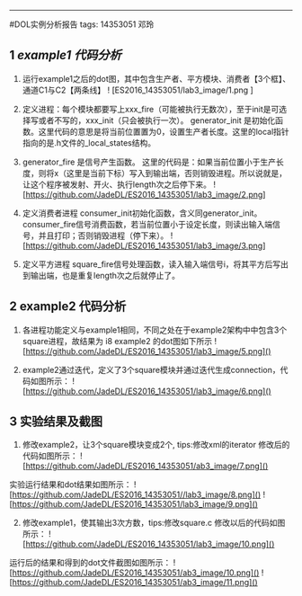 ---
#DOL实例分析报告
tags: 14353051 邓玲



## 1 _example1 代码分析_

1. 运行example1之后的dot图，其中包含生产者、平方模块、消费者【3个框】、通道C1与C2【两条线】
! [ES2016_14353051/lab3_image/1.png ]
 
2. 定义进程：每个模块都要写上xxx_fire（可能被执行无数次），至于init是可选择写或者不写的，xxx_init（只会被执行一次）。
generator_init 是初始化函数。这里代码的意思是将当前位置置为0，设置生产者长度。这里的local指针指向的是.h文件的_local_states结构。
3. generator_fire 是信号产生函数。
这里的代码是：如果当前位置小于生产长度，则将x（这里是当前下标）写入到输出端，否则销毁进程。所以说就是，让这个程序被发射、开火、执行length次之后停下来。
![https://github.com/JadeDL/ES2016_14353051/lab3_image/2.png]
 
4. 定义消费者进程
consumer_init初始化函数，含义同generator_init。
consumer_fire信号消费函数，若当前位置小于设定长度，则读出输入端信号，并且打印；否则销毁进程（停下来）。
![https://github.com/JadeDL/ES2016_14353051/lab3_image/3.png]

 
5. 定义平方进程
square_fire信号处理函数，读入输入端信号i，将其平方后写出到输出端，也是重复length次之后就停止了。



## 2 example2 代码分析 

1. 各进程功能定义与example1相同，不同之处在于example2架构中中包含3个square进程，故结果为 i8
example2 的dot图如下所示
![https://github.com/JadeDL/ES2016_14353051/lab3_image/5.png]()
 
2. example2通过迭代，定义了3个square模块并通过迭代生成connection，代码如图所示：
![https://github.com/JadeDL/ES2016_14353051/lab3_image/6.png]()
  


## 3 实验结果及截图

1.	修改example2，让3个square模块变成2个, tips:修改xml的iterator
修改后的代码如图所示：
![https://github.com/JadeDL/ES2016_14353051/ab3_image/7.png]()
 
实验运行结果和dot结果如图所示：
![https://github.com/JadeDL/ES2016_14353051//lab3_image/8.png]()
![https://github.com/JadeDL/ES2016_14353051/lab3_image/9.png]()
  
2.	修改example1，使其输出3次方数，tips:修改square.c
修改以后的代码如图所示：
![https://github.com/JadeDL/ES2016_14353051/lab3_image/10.png]()
 
运行后的结果和得到的dot文件截图如图所示：
![https://github.com/JadeDL/ES2016_14353051/ab3_image/10.png]()
![https://github.com/JadeDL/ES2016_14353051/ab3_image/11.png]()
  

